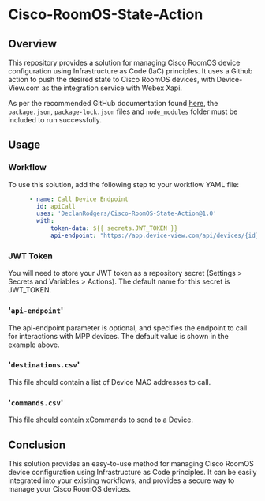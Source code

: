 # Cisco-RoomOS-State-Action

## Overview

This repository provides a solution for managing Cisco RoomOS device configuration using Infrastructure as Code (IaC) principles. It uses a Github action to push the desired state to Cisco RoomOS devices, with Device-View.com as the integration service with Webex Xapi.

As per the recommended GitHub documentation found [here](https://docs.github.com/en/actions/creating-actions/creating-a-javascript-action#commit-tag-and-push-your-action-to-github), the `package.json`, `package-lock.json` files and  `node_modules` folder must be included to run successfully.

## Usage

### Workflow

To use this solution, add the following step to your workflow YAML file:

``` yaml
      - name: Call Device Endpoint
        id: apiCall
        uses: 'DeclanRodgers/Cisco-RoomOS-State-Action@1.0'
        with:
            token-data: ${{ secrets.JWT_TOKEN }}
            api-endpoint: "https://app.device-view.com/api/devices/{id}"
```

### JWT Token

You will need to store your JWT token as a repository secret (Settings > Secrets and Variables > Actions). The default name for this secret is JWT_TOKEN.

### '`api-endpoint`'

The api-endpoint parameter is optional, and specifies the endpoint to call for interactions with MPP devices. The default value is shown in the example above.

### '`destinations.csv`'

This file should contain a list of Device MAC addresses to call.

### '`commands.csv`'

This file should contain xCommands to send to a Device.

## Conclusion

This solution provides an easy-to-use method for managing Cisco RoomOS device configuration using Infrastructure as Code principles. It can be easily integrated into your existing workflows, and provides a secure way to manage your Cisco RoomOS devices.

